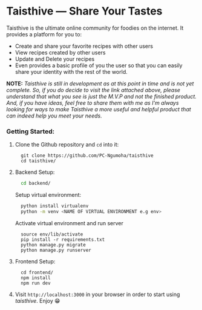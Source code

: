 # Taisthive — Share Your Tastes

Taisthive is the ultimate online community for foodies on the internet. It provides a platform for you to:
- Create and share your favorite recipes with other users
- View recipes created by other users
- Update and Delete your recipes
- Even provides a basic profile of you the user so that you can easily share your identity with the rest of the world.

**NOTE:** _Taisthive is still in development as at this point in time and is not yet complete. So, if you do decide to visit the link attached above, please understand that what you see is just the M.V.P and not the finished product. And, if you have ideas, feel free to share them with me as I'm always looking for ways to make Taisthive a more useful and helpful product that can indeed help you meet your needs._


### Getting Started:

1. Clone the Github repository and `cd` into it:
    ```
      git clone https://github.com/PC-Ngumoha/taisthive
      cd taisthive/
    ```

2. Backend Setup:
    ```bash
      cd backend/
    ```

    Setup virtual environment:
    ```bash
      python install virtualenv
      python -m venv <NAME OF VIRTUAL ENVIRONMENT e.g env>
    ```

    Activate virtual environment and run server
    ```
      source env/lib/activate
      pip install -r requirements.txt
      python manage.py migrate
      python manage.py runserver
    ```

3. Frontend Setup:
    ```
      cd frontend/
      npm install
      npm run dev
    ```

4. Visit `http://localhost:3000` in your browser in order to start using _taisthive_. Enjoy 😁
